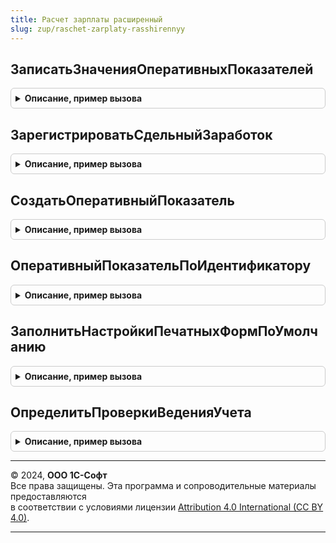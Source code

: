 ```yaml
---
title: Расчет зарплаты расширенный
slug: zup/raschet-zarplaty-rasshirennyy
---
```



## ЗаписатьЗначенияОперативныхПоказателей
<details style="margin: 1em 0; padding: 0.5em; border: 1px solid #ccc; border-radius: 6px;">

<summary style="font-weight: bold; cursor: pointer;">Описание, пример вызова</summary>

```bsl

// Регистрирует значения оперативных показателей расчета зарплаты.
//
// Параметры:
//   Движения              - КоллекцияДвижений            - Движения документа.
//   Организация           - СправочникСсылка.Организации - Организация, выбранная в шапке документа.
//   ОперативныеПоказатели - ТаблицаЗначений              - Сведения о сдельном заработке сотрудников.
//
//     Обязательные колонки:
//       * Дата       - Дата                                       - Период регистрации записи.
//       * Сотрудник  - СправочникСсылка.Сотрудники                - Сотрудник.
//       * Показатель - СправочникСсылка.ПоказателиРасчетаЗарплаты - Показатель.
//       * Значение   - Число                                      - Значение показателя.
//
//     Необязательные колонки:
//       * ФизическоеЛицо - СправочникСсылка.ФизическиеЛица - Физическое лицо.
//       * Сторно         - Булево                          - Истина, если данная запись является сторнирующей.
//       * СтатьяФинансирования             - СправочникСсылка.СтатьиФинансированияЗарплата      - Статья финансирования.
//       * СпособОтраженияЗарплатыВБухучете - СправочникСсылка.СпособыОтраженияЗарплатыВБухУчете - Счет, субконто.
//       * ОтношениеКЕНВД                   - ПеречислениеСсылка.ОтношениеКЕНВДЗатратНаЗарплату  - Отношение к ЕНВД.
//       * Подразделение                    - СправочникСсылка.ПодразделенияОрганизаций          - Подразделение для
//                                                                                                 учета затрат.
//   ЗаписыватьДвижения - Булево - Если Истина, движения будут записаны.
//
Процедура ЗаписатьЗначенияОперативныхПоказателей(Движения, Организация, ОперативныеПоказатели, ЗаписыватьДвижения = Ложь) Экспорт
```

Пример вызова
```bsl
РасчетЗарплатыРасширенный.ЗаписатьЗначенияОперативныхПоказателей(Движения, Организация, ОперативныеПоказатели, ЗаписыватьДвижения);
```
</details>

## ЗарегистрироватьСдельныйЗаработок
<details style="margin: 1em 0; padding: 0.5em; border: 1px solid #ccc; border-radius: 6px;">

<summary style="font-weight: bold; cursor: pointer;">Описание, пример вызова</summary>

```bsl

// Регистрирует данные о сдельном заработке в движениях по регистру ЗначенияОперативныхПоказателейРасчетаЗарплатыСотрудников.
//
// Параметры:
//   Движения          - КоллекцияДвижений            - Движения документа.
//   Организация       - СправочникСсылка.Организации - Организация, выбранная в шапке документа.
//   СдельныйЗаработок - ТаблицаЗначений              - Сведения о сдельном заработке сотрудников.
//
//     Обязательные колонки:
//       * Дата      - Дата                        - Период регистрации записи.
//       * Сотрудник - СправочникСсылка.Сотрудники - Сотрудник.
//       * Значение  - Число                       - Значение показателя.
//
//     Необязательные колонки:
//       * ФизическоеЛицо - СправочникСсылка.ФизическиеЛица - Физическое лицо.
//       * Сторно         - Булево                          - Истина, если данная запись является сторнирующей.
//       * СтатьяФинансирования             - СправочникСсылка.СтатьиФинансированияЗарплата      - Статья финансирования.
//       * СпособОтраженияЗарплатыВБухучете - СправочникСсылка.СпособыОтраженияЗарплатыВБухУчете - Счет, субконто.
//       * ОтношениеКЕНВД                   - ПеречислениеСсылка.ОтношениеКЕНВДЗатратНаЗарплату  - Отношение к ЕНВД.
//       * Подразделение                    - СправочникСсылка.ПодразделенияОрганизаций          - Подразделение для
//                                                                                                 учета затрат.
//
Процедура ЗарегистрироватьСдельныйЗаработок(Движения, Организация, СдельныйЗаработок) Экспорт
```

Пример вызова
```bsl
РасчетЗарплатыРасширенный.ЗарегистрироватьСдельныйЗаработок(Движения, Организация, СдельныйЗаработок) 
```
</details>

## СоздатьОперативныйПоказатель
<details style="margin: 1em 0; padding: 0.5em; border: 1px solid #ccc; border-radius: 6px;">

<summary style="font-weight: bold; cursor: pointer;">Описание, пример вызова</summary>

```bsl

// Добавляет новый показатель расчета зарплаты,
// используемый для ввода оперативных данных.
//
// Параметры:
//  Идентификатор - Строка - Строковый идентификатор показателя.
//                           Используется в формуле начислений, а также для идентификации показателя в исходном коде.
//                           Идентификатор, используемый в формуле начислений, может изменятся пользователем,
//                           но из кода показатель всегда будет доступен при помощи метода
//                           РасчетЗарплатыРасширенный.ОперативныйПоказательПоИдентификатору.
//  Представление        - Строка - Пользовательское представление показателя.
//  КраткоеПредставление - Строка - Пользовательское представление для заголовков колонок в документах ввода.
//                                  Необязательный, по умолчанию совпадает с Представление.
//  Валюта   - СправочникСсылка.Валюты - Валюта показателя. Необязательный, по умолчанию - валюта учета.
//  Точность - Число                   - Точность значения показателя. Необязательный, по умолчанию - целое число.
//
// Возвращаемое значение:
// - СправочникСсылка.ПоказателиРасчетаЗарплаты - ссылка на созданный показатель.
//
Функция СоздатьОперативныйПоказатель(Идентификатор, Представление, КраткоеПредставление = Неопределено, Валюта = Неопределено, Точность = Неопределено) Экспорт
```

Пример вызова
```bsl
Результат = РасчетЗарплатыРасширенный.СоздатьОперативныйПоказатель(Идентификатор, Представление, КраткоеПредставление, Валюта, Точность);
```
</details>

## ОперативныйПоказательПоИдентификатору
<details style="margin: 1em 0; padding: 0.5em; border: 1px solid #ccc; border-radius: 6px;">

<summary style="font-weight: bold; cursor: pointer;">Описание, пример вызова</summary>

```bsl

// Получает оперативный показатель по служебному идентификатору.
//
// Параметры:
//	- Идентификатор - строка, служебный идентификатор показателя,
//			например, используемый при создании показателя
//			методом СоздатьОперативныйПоказатель.
//
// Возвращаемое значение:
// - СправочникСсылка.ПоказателиРасчетаЗарплаты - ссылка на созданный показатель.
//
Функция ОперативныйПоказательПоИдентификатору(Идентификатор) Экспорт
```

Пример вызова
```bsl
Результат = РасчетЗарплатыРасширенный.ОперативныйПоказательПоИдентификатору(Идентификатор) 
```
</details>

## ЗаполнитьНастройкиПечатныхФормПоУмолчанию
<details style="margin: 1em 0; padding: 0.5em; border: 1px solid #ccc; border-radius: 6px;">

<summary style="font-weight: bold; cursor: pointer;">Описание, пример вызова</summary>

```bsl

Процедура ЗаполнитьНастройкиПечатныхФормПоУмолчанию(ОписанияНастроек) Экспорт
```

Пример вызова
```bsl
РасчетЗарплатыРасширенный.ЗаполнитьНастройкиПечатныхФормПоУмолчанию(ОписанияНастроек) 
```
</details>

## ОпределитьПроверкиВеденияУчета
<details style="margin: 1em 0; padding: 0.5em; border: 1px solid #ccc; border-radius: 6px;">

<summary style="font-weight: bold; cursor: pointer;">Описание, пример вызова</summary>

```bsl

// См. КонтрольВеденияУчетаПереопределяемый.ПриОпределенииПроверок.
Процедура ОпределитьПроверкиВеденияУчета(ГруппыПроверок, Проверки) Экспорт
```

Пример вызова
```bsl
РасчетЗарплатыРасширенный.ОпределитьПроверкиВеденияУчета(ГруппыПроверок, Проверки) 
```
</details>

---

© 2024, **ООО 1С-Софт**  
Все права защищены. Эта программа и сопроводительные материалы предоставляются  
в соответствии с условиями лицензии [Attribution 4.0 International (CC BY 4.0)](https://creativecommons.org/licenses/by/4.0/legalcode).

---
